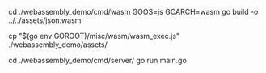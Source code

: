 cd ./webassembly_demo/cmd/wasm
GOOS=js GOARCH=wasm go build -o ../../assets/json.wasm

cp "$(go env GOROOT)/misc/wasm/wasm_exec.js" ./webassembly_demo/assets/

cd ./webassembly_demo/cmd/server/
go run main.go